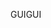 <span data-ttu-id="7af86-101">GUI</span><span class="sxs-lookup"><span data-stu-id="7af86-101">GUI</span></span>